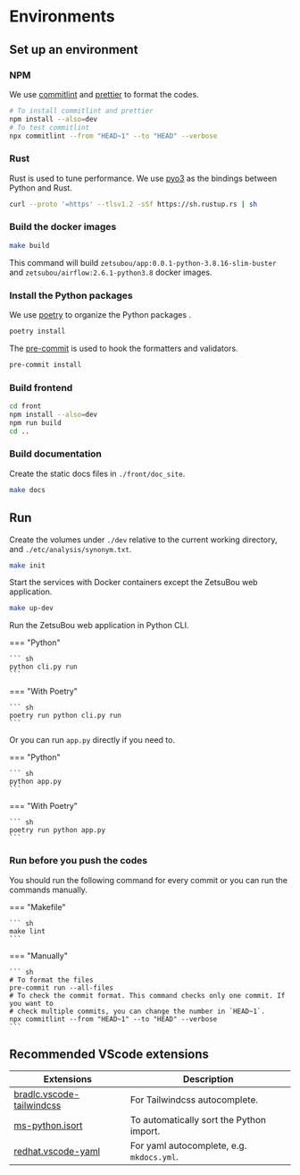# Environments

## Set up an environment

### NPM

We use [commitlint](https://github.com/conventional-changelog/commitlint) and
[prettier](https://github.com/prettier/prettier) to format the codes.

```sh
# To install commitlint and prettier
npm install --also=dev
# To test commitlint
npx commitlint --from "HEAD~1" --to "HEAD" --verbose
```

### Rust

Rust is used to tune performance. We use [pyo3](https://github.com/PyO3/pyo3) as the
bindings between Python and Rust.

```sh
curl --proto '=https' --tlsv1.2 -sSf https://sh.rustup.rs | sh
```

### Build the docker images

```sh
make build
```

This command will build `zetsubou/app:0.0.1-python-3.8.16-slim-buster` and
`zetsubou/airflow:2.6.1-python3.8` docker images.

### Install the Python packages

We use [poetry](https://github.com/python-poetry/poetry) to organize the Python packages
.

```sh
poetry install
```

The [pre-commit](https://github.com/pre-commit/pre-commit) is used to hook the
formatters and validators.

```sh
pre-commit install
```

### Build frontend

```sh
cd front
npm install --also=dev
npm run build
cd ..
```

### Build documentation

Create the static docs files in `./front/doc_site`.

```sh
make docs
```

## Run

Create the volumes under `./dev` relative to the current working directory, and
`./etc/analysis/synonym.txt`.

```sh
make init
```

Start the services with Docker containers except the ZetsuBou web application.

```sh
make up-dev
```

Run the ZetsuBou web application in Python CLI.

=== "Python"

    ``` sh
    python cli.py run
    ```

=== "With Poetry"

    ``` sh
    poetry run python cli.py run
    ```

Or you can run `app.py` directly if you need to.

=== "Python"

    ``` sh
    python app.py
    ```

=== "With Poetry"

    ``` sh
    poetry run python app.py
    ```

### Run before you push the codes

You should run the following command for every commit or you can run the commands
manually.

=== "Makefile"

    ``` sh
    make lint
    ```

=== "Manually"

    ``` sh
    # To format the files
    pre-commit run --all-files
    # To check the commit format. This command checks only one commit. If you want to
    # check multiple commits, you can change the number in `HEAD~1`.
    npx commitlint --from "HEAD~1" --to "HEAD" --verbose
    ```

## Recommended VScode extensions

| Extensions                                                                                                 | Description                               |
| ---------------------------------------------------------------------------------------------------------- | ----------------------------------------- |
| [bradlc.vscode-tailwindcss](https://marketplace.visualstudio.com/items?itemName=bradlc.vscode-tailwindcss) | For Tailwindcss autocomplete.             |
| [ms-python.isort](https://marketplace.visualstudio.com/items?itemName=ms-python.isort)                     | To automatically sort the Python import.  |
| [redhat.vscode-yaml](https://marketplace.visualstudio.com/items?itemName=redhat.vscode-yaml)               | For yaml autocomplete, e.g. `mkdocs.yml`. |
